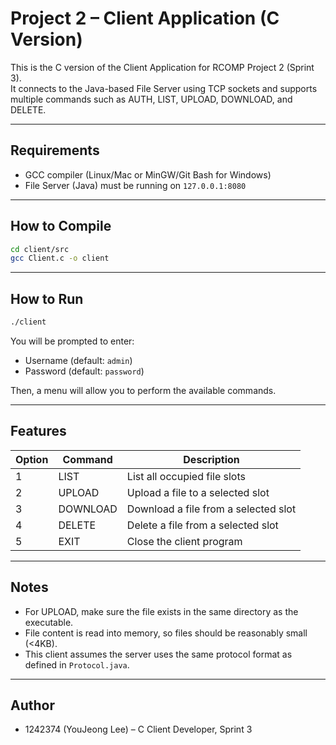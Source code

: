 # Project 2 – Client Application (C Version)

This is the C version of the Client Application for RCOMP Project 2 (Sprint 3).  
It connects to the Java-based File Server using TCP sockets and supports multiple commands such as AUTH, LIST, UPLOAD, DOWNLOAD, and DELETE.

---

##  Requirements

- GCC compiler (Linux/Mac or MinGW/Git Bash for Windows)
- File Server (Java) must be running on `127.0.0.1:8080`

---

##  How to Compile

```bash
cd client/src
gcc Client.c -o client
```

---

##  How to Run

```bash
./client
```

You will be prompted to enter:

- Username (default: `admin`)
- Password (default: `password`)

Then, a menu will allow you to perform the available commands.

---

## Features

| Option | Command | Description |
|--------|---------|-------------|
| 1 | LIST | List all occupied file slots |
| 2 | UPLOAD | Upload a file to a selected slot |
| 3 | DOWNLOAD | Download a file from a selected slot |
| 4 | DELETE | Delete a file from a selected slot |
| 5 | EXIT | Close the client program |

---

##  Notes

- For UPLOAD, make sure the file exists in the same directory as the executable.
- File content is read into memory, so files should be reasonably small (<4KB).
- This client assumes the server uses the same protocol format as defined in `Protocol.java`.

---

## Author

- 1242374 (YouJeong Lee) – C Client Developer, Sprint 3
